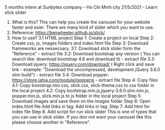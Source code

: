 5 months intern at Sunbytes company - Ho Chi Minh city
21/5/2021 - Learn slick slider
1. What is this? 
  This can help you create the carousel for your website faster and esier. 
  There are many kind of slider which you want to use.
2. Reference: https://kenwheeler.github.io/slick/
3. How to use?
3.1 HTML project
Step 1: Create a project on local
Step 2: Create css, js, images folders and index.html file
Step 3: Download frameworks are nessecsary.
  3.1: Download slick slider form the "Reference" - extract file
  3.2: Download bootstrap any version ( You can search like: download bootstrap 4.6 and download it) - extract file
  3.3: Download jquery: https://jquery.com/download/ ( Right click and save link - example: "Download the uncompressed, development jQuery 3.6.0 slim build") - extract file
  3.4: Download popper: https://store.jahia.com/module/popperjs - extract file
Step 4: Copy files
  4.1: Copy bootstrap.min.css, slick.css, slick-theme.css to css folder in the local project 
  4.2: Copy bootstrap.min.js,jquery-3.6.0.slim.min.js, popper.min.js, slick.min.js to js folder in the local project 
Step 5: Download images and save them on the images folder
Step 6: Open index.html file
        Add links in <head> tag:  <link rel="stylesheet" href="css/bootstrap.min.css">
                                  <link rel="stylesheet" href="css/slick.css">
                                  <link rel="stylesheet" href="css/slick-theme.css">
        Add links in <body> tag:  <script src="js/bootstrap.min.js"></script>
                                  <script src="js/jquery-3.6.0.slim.min.js"></script>
                                  <script src="js/popper.min.js"></script>
                                  <script src="js/slick.min.js"></script>
Step 7: Add html for index file
Step 8: Add script for run slick slider
   <script>
       $('.slider').slick({
        slidesToShow: 1,
        slidesToScroll: 1,
        autoplay: true,
        autoplaySpeed: 1000,
        });
  </script>
  This is one of types that you can use in slick slider. If you don not want your carousel like this please choose another in "Reference".

